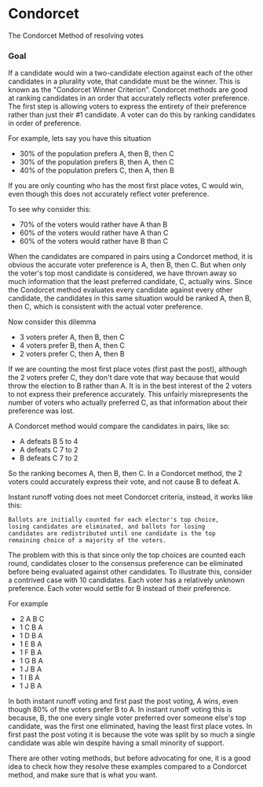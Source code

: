 # Condorcet
The Condorcet Method of resolving votes

### Goal
If a candidate would win a two-candidate election against each of the other candidates in a plurality vote, that candidate must be the winner.  This is known as the "Condorcet Winner Criterion".  Condorcet methods are good at ranking candidates in an order that accurately reflects voter preference.  The first step is allowing voters to express the entirety of their preference rather than just their #1 candidate.  A voter can do this by ranking candidates in order of preference.

For example, lets say you have this situation

- 30% of the population prefers A, then B, then C
- 30% of the population prefers B, then A, then C
- 40% of the population prefers C, then A, then B

If you are only counting who has the most first place votes, C would win, even though this does not accurately reflect voter preference.

To see why consider this:

- 70% of the voters would rather have A than B
- 60% of the voters would rather have A than C
- 60% of the voters would rather have B than C

When the candidates are compared in pairs using a Condorcet method, it is obvious the accurate voter preference is A, then B, then C.  But when only the voter's top most candidate is considered, we have thrown away so much information that the least preferred candidate, C, actually wins.  Since the Condorcet method evaluates every candidate against every other candidate, the candidates in this same situation would be ranked A, then B, then C, which is consistent with the actual voter preference.

Now consider this dilemma

- 3 voters prefer A, then B, then C
- 4 voters prefer B, then A, then C
- 2 voters prefer C, then A, then B

If we are counting the most first place votes (first past the post), although the 2 voters prefer C, they don't dare vote that way because that would throw the election to B rather than A.  It is in the best interest of the 2 voters to not express their preference accurately.  This unfairly misrepresents the number of voters who actually preferred C, as that information about their preference was lost.

A Condorcet method would compare the candidates in pairs, like so:

- A defeats B 5 to 4
- A defeats C 7 to 2
- B defeats C 7 to 2

So the ranking becomes A, then B, then C.  In a Condorcet method, the 2 voters could accurately express their vote, and not cause B to defeat A.

Instant runoff voting does not meet Condorcet criteria, instead, it works like this:

    Ballots are initially counted for each elector's top choice,
    losing candidates are eliminated, and ballots for losing
    candidates are redistributed until one candidate is the top
    remaining choice of a majority of the voters.

The problem with this is that since only the top choices are counted each round, candidates closer to the consensus preference can be eliminated before being evaluated against other candidates.  To illustrate this, consider a contrived case with 10 candidates.  Each voter has a relatively unknown preference.  Each voter would settle for B instead of their preference.

For example

- 2 A B C
- 1 C B A
- 1 D B A
- 1 E B A
- 1 F B A
- 1 G B A
- 1 J B A
- 1 I B A
- 1 J B A

In both instant runoff voting and first past the post voting, A wins, even though 80% of the voters prefer B to A.  In instant runoff voting this is because, B, the one every single voter preferred over someone else's top candidate, was the first one eliminated, having the least first place votes.  In first past the post voting it is because the vote was split by so much a single candidate was able win despite having a small minority of support.

There are other voting methods, but before advocating for one, it is a good idea to check how they resolve these examples compared to a Condorcet method, and make sure that is what you want.
